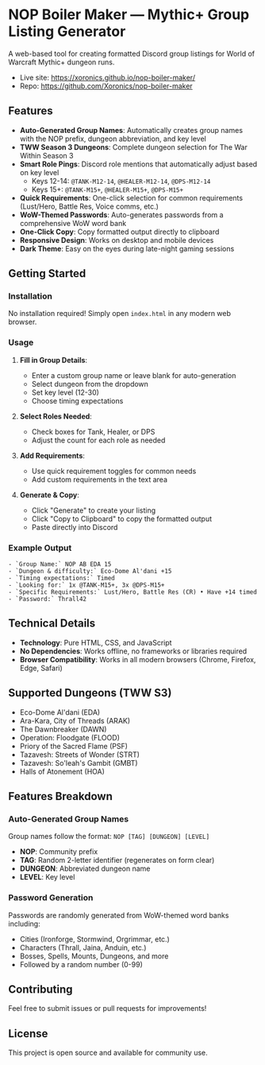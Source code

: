 # NOP Boiler Maker — Mythic+ Group Listing Generator

A web-based tool for creating formatted Discord group listings for World of Warcraft Mythic+ dungeon runs.

- Live site: https://xoronics.github.io/nop-boiler-maker/
- Repo: https://github.com/Xoronics/nop-boiler-maker

## Features

- **Auto-Generated Group Names**: Automatically creates group names with the NOP prefix, dungeon abbreviation, and key level
- **TWW Season 3 Dungeons**: Complete dungeon selection for The War Within Season 3
- **Smart Role Pings**: Discord role mentions that automatically adjust based on key level
  - Keys 12-14: `@TANK-M12-14`, `@HEALER-M12-14`, `@DPS-M12-14`
  - Keys 15+: `@TANK-M15+`, `@HEALER-M15+`, `@DPS-M15+`
- **Quick Requirements**: One-click selection for common requirements (Lust/Hero, Battle Res, Voice comms, etc.)
- **WoW-Themed Passwords**: Auto-generates passwords from a comprehensive WoW word bank
- **One-Click Copy**: Copy formatted output directly to clipboard
- **Responsive Design**: Works on desktop and mobile devices
- **Dark Theme**: Easy on the eyes during late-night gaming sessions

## Getting Started

### Installation

No installation required! Simply open `index.html` in any modern web browser.

### Usage

1. **Fill in Group Details**:
   - Enter a custom group name or leave blank for auto-generation
   - Select dungeon from the dropdown
   - Set key level (12-30)
   - Choose timing expectations

2. **Select Roles Needed**:
   - Check boxes for Tank, Healer, or DPS
   - Adjust the count for each role as needed

3. **Add Requirements**:
   - Use quick requirement toggles for common needs
   - Add custom requirements in the text area

4. **Generate & Copy**:
   - Click "Generate" to create your listing
   - Click "Copy to Clipboard" to copy the formatted output
   - Paste directly into Discord

### Example Output

```
- `Group Name:` NOP AB EDA 15
- `Dungeon & difficulty:` Eco-Dome Al'dani +15
- `Timing expectations:` Timed
- `Looking for:` 1x @TANK-M15+, 3x @DPS-M15+
- `Specific Requirements:` Lust/Hero, Battle Res (CR) • Have +14 timed
- `Password:` Thrall42
```

## Technical Details

- **Technology**: Pure HTML, CSS, and JavaScript
- **No Dependencies**: Works offline, no frameworks or libraries required
- **Browser Compatibility**: Works in all modern browsers (Chrome, Firefox, Edge, Safari)

## Supported Dungeons (TWW S3)

- Eco-Dome Al'dani (EDA)
- Ara-Kara, City of Threads (ARAK)
- The Dawnbreaker (DAWN)
- Operation: Floodgate (FLOOD)
- Priory of the Sacred Flame (PSF)
- Tazavesh: Streets of Wonder (STRT)
- Tazavesh: So'leah's Gambit (GMBT)
- Halls of Atonement (HOA)

## Features Breakdown

### Auto-Generated Group Names
Group names follow the format: `NOP [TAG] [DUNGEON] [LEVEL]`
- **NOP**: Community prefix
- **TAG**: Random 2-letter identifier (regenerates on form clear)
- **DUNGEON**: Abbreviated dungeon name
- **LEVEL**: Key level

### Password Generation
Passwords are randomly generated from WoW-themed word banks including:
- Cities (Ironforge, Stormwind, Orgrimmar, etc.)
- Characters (Thrall, Jaina, Anduin, etc.)
- Bosses, Spells, Mounts, Dungeons, and more
- Followed by a random number (0-99)

## Contributing

Feel free to submit issues or pull requests for improvements!

## License

This project is open source and available for community use.
